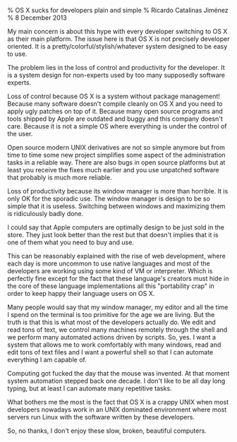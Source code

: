 % OS X sucks for developers plain and simple
% Ricardo Catalinas Jiménez
% 8 December 2013


  My main concern is about this hype with every developer switching to
OS X as their main platform. The issue here is that OS X is not
precisely developer oriented. It is a pretty/colorful/stylish/whatever
system designed to be easy to use.

  The problem lies in the loss of control and productivity for the
developer. It is a system design for non-experts used by too many
supposedly software experts.

  Loss of control because OS X is a system without package management!
Because many software doesn't compile cleanly on OS X and you need to
apply ugly patches on top of it. Because many open source programs and
tools shipped by Apple are outdated and buggy and this company doesn't
care. Because it is not a simple OS where everything is under the
control of the user.

  Open source modern UNIX derivatives are not so simple anymore but from
time to time some new project simplifies some aspect of the
administration tasks in a reliable way. There are also bugs in open
source platforms but at least you receive the fixes much earlier and you
use unpatched software that probably is much more reliable.

  Loss of productivity because its window manager is more than horrible.
It is only OK for the sporadic use. The window manager is design to be
so simple that it is useless. Switching between windows and maximizing
them is ridiculously badly done.

  I could say that Apple computers are optimally design to be just sold
in the store. They just look better than the rest but that doesn't
implies that it is one of them what you need to buy and use.

  This can be reasonably explained with the rise of web development,
where each day is more uncommon to use native languages and most of the
developers are working using some kind of VM or interpreter. Which is
perfectly fine except for the fact that these language's creators must
hide in the core of these language implementations all this "portability
crap" in order to keep happy their language users on OS X.

  Many people would say that my window manager, my editor and all the
time I spend on the terminal is too primitive for the age we are living.
But the truth is that this is what most of the developers actually do.
We edit and read tons of text, we control many machines remotely through
the shell and we perform many automated actions driven by scripts. So,
yes. I want a system that allows me to work comfortably with many
windows, read and edit tons of text files and I want a powerful shell so
that I can automate everything I am capable of.

  Computing got fucked the day that the mouse was invented. At that
moment system automation stepped back one decade. I don't like to be all
day long typing, but at least I can automate many repetitive tasks.

  What bothers me the most is the fact that OS X is a crappy UNIX when
most developers nowadays work in an UNIX dominated environment where
most servers run Linux with the software written by these developers.

So, no thanks, I don't enjoy these slow, broken, beautiful computers.
